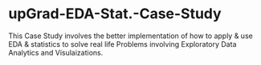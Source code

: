 # upGrad-EDA-Stat.-Case-Study
This Case Study involves the better implementation of how to apply & use EDA &amp; statistics to solve real life Problems involving Exploratory Data Analytics and Visulaizations. 
